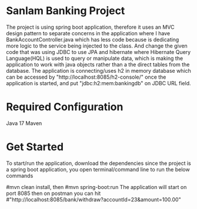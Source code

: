 # Sanlam Banking Project
The project is using spring boot application, therefore it uses an MVC design pattern to separate concerns in the application where I have BankAccountController.java
which has less code because is dedicating more logic to the service being injected to the class.
And change the given code that was using JDBC to use JPA and hibernate where Hibernate Query Language(HQL) is used to query or manipulate data, which is making the application to work with java objects rather than a the direct tables from the database.
The application is connecting/uses h2 in memory database which can be accessed by "http://localhost:8085/h2-console/" once the application is started, and put "jdbc:h2:mem:bankingdb" on JDBC URL field. 


# Required Configuration
Java 17
Maven 

# Get Started
To start/run the application, download the dependencies since the project is a spring boot application, you open terminal/command line to run the below commands

#mvn clean install, then 
#mvn spring-boot:run
The application will start on port 8085
then on postman you can hit 
#"http://localhost:8085/bank/withdraw?accountId=23&amount=100.00"
